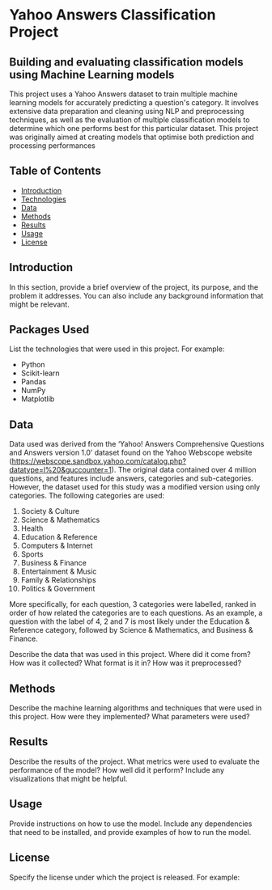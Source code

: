 
# Yahoo Answers Classification Project

## Building and evaluating classification models using Machine Learning models

This project uses a Yahoo Answers dataset to train multiple machine learning models for accurately predicting a question's category. It involves extensive data preparation and cleaning using NLP and preprocessing techniques, as well as the evaluation of multiple classification models to determine which one performs best for this particular dataset. This project was originally aimed at creating models that optimise both prediction and processing performances


## Table of Contents

- [Introduction](#introduction)
- [Technologies](#technologies)
- [Data](#data)
- [Methods](#methods)
- [Results](#results)
- [Usage](#usage)
- [License](#license)

## Introduction

In this section, provide a brief overview of the project, its purpose, and the problem it addresses. You can also include any background information that might be relevant.

## Packages Used

List the technologies that were used in this project. For example:

- Python
- Scikit-learn
- Pandas
- NumPy
- Matplotlib

## Data

Data used was derived from the ‘Yahoo! Answers Comprehensive Questions and Answers version 1.0’ dataset found on the Yahoo Webscope website (https://webscope.sandbox.yahoo.com/catalog.php?datatype=l%20&guccounter=1). The original data contained over 4 million questions, and features include 
answers, categories and sub-categories. However, the dataset used for this study was a modified version using only categories. The following categories 
are used:

<ol>
  <li>Society & Culture</li>
  <li>Science & Mathematics</li>
  <li>Health</li>
  <li>Education & Reference</li>
  <li>Computers & Internet</li>
  <li>Sports</li>
  <li>Business & Finance</li>
  <li>Entertainment & Music</li>
  <li>Family & Relationships</li>
  <li>Politics & Government</li>
</ol>


More specifically, for each question, 3 categories were labelled, ranked in order of how related the categories are to each questions. As an example, 
a question with the label of 4, 2 and 7 is most likely under the Education & Reference category, followed by Science & Mathematics, and Business & Finance.

Describe the data that was used in this project. Where did it come from? How was it collected? What format is it in? How was it preprocessed?

## Methods

Describe the machine learning algorithms and techniques that were used in this project. How were they implemented? What parameters were used?

## Results

Describe the results of the project. What metrics were used to evaluate the performance of the model? How well did it perform? Include any visualizations that might be helpful.

## Usage

Provide instructions on how to use the model. Include any dependencies that need to be installed, and provide examples of how to run the model.

## License

Specify the license under which the project is released. For example:


